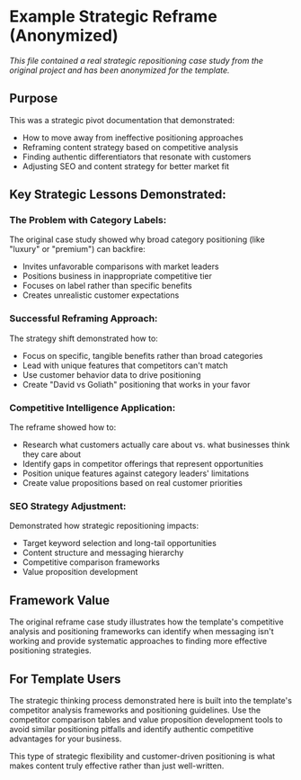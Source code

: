 # Example Strategic Reframe (Anonymized)

*This file contained a real strategic repositioning case study from the original project and has been anonymized for the template.*

## Purpose
This was a strategic pivot documentation that demonstrated:
- How to move away from ineffective positioning approaches
- Reframing content strategy based on competitive analysis
- Finding authentic differentiators that resonate with customers
- Adjusting SEO and content strategy for better market fit

## Key Strategic Lessons Demonstrated:

### The Problem with Category Labels:
The original case study showed why broad category positioning (like "luxury" or "premium") can backfire:
- Invites unfavorable comparisons with market leaders
- Positions business in inappropriate competitive tier
- Focuses on label rather than specific benefits
- Creates unrealistic customer expectations

### Successful Reframing Approach:
The strategy shift demonstrated how to:
- Focus on specific, tangible benefits rather than broad categories
- Lead with unique features that competitors can't match
- Use customer behavior data to drive positioning
- Create "David vs Goliath" positioning that works in your favor

### Competitive Intelligence Application:
The reframe showed how to:
- Research what customers actually care about vs. what businesses think they care about
- Identify gaps in competitor offerings that represent opportunities
- Position unique features against category leaders' limitations
- Create value propositions based on real customer priorities

### SEO Strategy Adjustment:
Demonstrated how strategic repositioning impacts:
- Target keyword selection and long-tail opportunities
- Content structure and messaging hierarchy
- Competitive comparison frameworks
- Value proposition development

## Framework Value
The original reframe case study illustrates how the template's competitive analysis and positioning frameworks can identify when messaging isn't working and provide systematic approaches to finding more effective positioning strategies.

## For Template Users
The strategic thinking process demonstrated here is built into the template's competitor analysis frameworks and positioning guidelines. Use the competitor comparison tables and value proposition development tools to avoid similar positioning pitfalls and identify authentic competitive advantages for your business.

This type of strategic flexibility and customer-driven positioning is what makes content truly effective rather than just well-written.